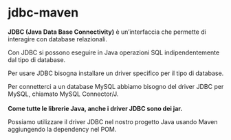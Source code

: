 # jdbc-maven
 
**JDBC (Java Data Base Connectivity)** è un’interfaccia che permette di interagire con database relazionali.

Con JDBC si possono eseguire in Java operazioni SQL indipendentemente dal tipo di database.

Per usare JDBC bisogna installare un driver specifico per il tipo di database.

Per connetterci a un database MySQL abbiamo bisogno del driver JDBC per MySQL, chiamato
MySQL Connector/J.
<br><br>
**Come tutte le librerie Java, anche i driver JDBC sono dei jar.**

Possiamo utilizzare il driver JDBC nel nostro progetto Java usando Maven aggiungendo la dependency nel POM.
